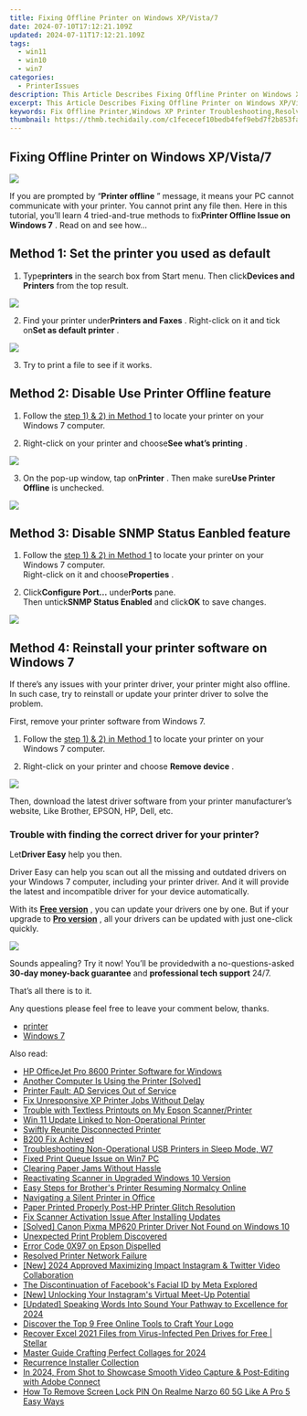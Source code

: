 ```yaml
---
title: Fixing Offline Printer on Windows XP/Vista/7
date: 2024-07-10T17:12:21.109Z
updated: 2024-07-11T17:12:21.109Z
tags:
  - win11
  - win10
  - win7
categories:
  - PrinterIssues
description: This Article Describes Fixing Offline Printer on Windows XP/Vista/7
excerpt: This Article Describes Fixing Offline Printer on Windows XP/Vista/7
keywords: Fix Offline Printer,Windows XP Printer Troubleshooting,Resolve Vista Offline Printer Issue,Fix Windows 7 Offline Printer,Troubleshooting Offline Printers in Windows XP/Vista/7,Reconnecting Offline Print Spooler Services,Printer Network Fixes for XP/Vista/7 Systems
thumbnail: https://thmb.techidaily.com/c1fececef10bedb4fef9ebd7f2b853faa68d2a84ac1f20b42c3b2db4cf801728.png
---
```


## Fixing Offline Printer on Windows XP/Vista/7

![](https://images.drivereasy.com/wp-content/uploads/2017/06/1-13.png)

 If you are prompted by “**Printer offline** ” message, it means your PC cannot communicate with your printer. You cannot print any file then. Here in this tutorial, you’ll learn 4 tried-and-true methods to fix**Printer Offline Issue on Windows 7** . Read on and see how…

## **Method 1: Set the printer you used as default**

 1) Type**printers** in the search box from Start menu. Then click**Devices and Printers** from the top result.

![](https://images.drivereasy.com/wp-content/uploads/2017/06/2.jpg)

 2) Find your printer under**Printers and Faxes** . Right-click on it and tick on**Set as default printer** .

![](https://images.drivereasy.com/wp-content/uploads/2017/06/2-12.png)

3) Try to print a file to see if it works.

## **Method 2: Disable Use Printer Offline feature**

 1) Follow the [step 1) & 2) in Method 1](#Printer) to locate your printer on your Windows 7 computer.

 2) Right-click on your printer and choose**See what’s printing** .

![](https://images.drivereasy.com/wp-content/uploads/2017/06/3-11.png)

 3) On the pop-up window, tap on**Printer** . Then make sure**Use Printer Offline** is unchecked.

![](https://images.drivereasy.com/wp-content/uploads/2017/06/4-10.png)

## **Method 3: Disable SNMP Status Eanbled feature**

1) Follow the [step 1) & 2) in Method 1](#Printer)  to locate your printer on your Windows 7 computer.  
 Right-click on it and choose**Properties** .

2) Click**Configure Port…** under**Ports** pane.  
 Then untick**SNMP Status Enabled** and click**OK** to save changes.

![](https://images.drivereasy.com/wp-content/uploads/2017/06/5-13.png)

## **Method 4: Reinstall your printer software on Windows 7**

 If there’s any issues with your printer driver, your printer might also offline. In such case, try to reinstall or update your printer driver to solve the problem.

First, remove your printer software from Windows 7.

1) Follow the [step 1) & 2) in Method 1](#Printer) to locate your printer on your Windows 7 computer.

2) Right-click on your printer and choose **Remove device** .

![](https://images.drivereasy.com/wp-content/uploads/2017/06/6-11.png)

 Then, download the latest driver software from your printer manufacturer’s website, Like Brother, EPSON, HP, Dell, etc.

### Trouble with finding the correct driver for your printer?

 Let**Driver Easy** help you then.

 Driver Easy can help you scan out all the missing and outdated drivers on your Windows 7 computer, including your printer driver. And it will provide the latest and incompatible driver for your device automatically.

 With its **[Free version](https://tools.techidaily.com/drivereasy/download/)**  , you can update your drivers one by one. But if your upgrade to **[Pro version](https://tools.techidaily.com/drivereasy/download/)**  , all your drivers can be updated with just one-click quickly.

![](https://images.drivereasy.com/wp-content/uploads/2021/10/update-hp-printer-driver-2.jpg)

 Sounds appealing? Try it now! You’ll be providedwith a no-questions-asked **30-day money-back guarantee** and **professional tech support**  24/7.

That’s all there is to it.

Any questions please feel free to leave your comment below, thanks.

* [printer](https://tools.techidaily.com/drivereasy/download/)
* [Windows 7](https://tools.techidaily.com/drivereasy/download/)

<ins class="adsbygoogle"
     style="display:block"
     data-ad-format="autorelaxed"
     data-ad-client="ca-pub-7571918770474297"
     data-ad-slot="1223367746"></ins>



<ins class="adsbygoogle"
     style="display:block"
     data-ad-client="ca-pub-7571918770474297"
     data-ad-slot="8358498916"
     data-ad-format="auto"
     data-full-width-responsive="true"></ins>



<span class="atpl-alsoreadstyle">Also read:</span>
<div><ul>
<li><a href="https://printer-issues.techidaily.com/hp-officejet-pro-8600-printer-software-for-windows/"><u>HP OfficeJet Pro 8600 Printer Software for Windows</u></a></li>
<li><a href="https://printer-issues.techidaily.com/another-computer-is-using-the-printer-solved/"><u>Another Computer Is Using the Printer [Solved]</u></a></li>
<li><a href="https://printer-issues.techidaily.com/printer-fault-ad-services-out-of-service/"><u>Printer Fault: AD Services Out of Service</u></a></li>
<li><a href="https://printer-issues.techidaily.com/fix-unresponsive-xp-printer-jobs-without-delay/"><u>Fix Unresponsive XP Printer Jobs Without Delay</u></a></li>
<li><a href="https://printer-issues.techidaily.com/trouble-with-textless-printouts-on-my-epson-scannerprinter/"><u>Trouble with Textless Printouts on My Epson Scanner/Printer</u></a></li>
<li><a href="https://printer-issues.techidaily.com/win-11-update-linked-to-non-operational-printer/"><u>Win 11 Update Linked to Non-Operational Printer</u></a></li>
<li><a href="https://printer-issues.techidaily.com/swiftly-reunite-disconnected-printer/"><u>Swiftly Reunite Disconnected Printer</u></a></li>
<li><a href="https://printer-issues.techidaily.com/b200-fix-achieved/"><u>B200 Fix Achieved</u></a></li>
<li><a href="https://printer-issues.techidaily.com/troubleshooting-non-operational-usb-printers-in-sleep-mode-w7/"><u>Troubleshooting Non-Operational USB Printers in Sleep Mode, W7</u></a></li>
<li><a href="https://printer-issues.techidaily.com/fixed-print-queue-issue-on-win7-pc/"><u>Fixed Print Queue Issue on Win7 PC</u></a></li>
<li><a href="https://printer-issues.techidaily.com/clearing-paper-jams-without-hassle/"><u>Clearing Paper Jams Without Hassle</u></a></li>
<li><a href="https://printer-issues.techidaily.com/reactivating-scanner-in-upgraded-windows-10-version/"><u>Reactivating Scanner in Upgraded Windows 10 Version</u></a></li>
<li><a href="https://printer-issues.techidaily.com/easy-steps-for-brothers-printer-resuming-normalcy-online/"><u>Easy Steps for Brother's Printer Resuming Normalcy Online</u></a></li>
<li><a href="https://printer-issues.techidaily.com/navigating-a-silent-printer-in-office/"><u>Navigating a Silent Printer in Office</u></a></li>
<li><a href="https://printer-issues.techidaily.com/paper-printed-properly-post-hp-printer-glitch-resolution/"><u>Paper Printed Properly Post-HP Printer Glitch Resolution</u></a></li>
<li><a href="https://printer-issues.techidaily.com/fix-scanner-activation-issue-after-installing-updates/"><u>Fix Scanner Activation Issue After Installing Updates</u></a></li>
<li><a href="https://printer-issues.techidaily.com/solved-canon-pixma-mp620-printer-driver-not-found-on-windows-10/"><u>[Solved] Canon Pixma MP620 Printer Driver Not Found on Windows 10</u></a></li>
<li><a href="https://printer-issues.techidaily.com/unexpected-print-problem-discovered/"><u>Unexpected Print Problem Discovered</u></a></li>
<li><a href="https://printer-issues.techidaily.com/error-code-0x97-on-epson-dispelled/"><u>Error Code 0X97 on Epson Dispelled</u></a></li>
<li><a href="https://printer-issues.techidaily.com/resolved-printer-network-failure/"><u>Resolved Printer Network Failure</u></a></li>
<li><a href="https://twitter-videos.techidaily.com/new-2024-approved-maximizing-impact-instagram-and-twitter-video-collaboration/"><u>[New] 2024 Approved  Maximizing Impact  Instagram & Twitter Video Collaboration</u></a></li>
<li><a href="https://facebook.techidaily.com/the-discontinuation-of-facebooks-facial-id-by-meta-explored/"><u>The Discontinuation of Facebook's Facial ID by Meta Explored</u></a></li>
<li><a href="https://instagram-videos.techidaily.com/new-unlocking-your-instagrams-virtual-meet-up-potential/"><u>[New] Unlocking Your Instagram's Virtual Meet-Up Potential</u></a></li>
<li><a href="https://fox-cloud.techidaily.com/updated-speaking-words-into-sound-your-pathway-to-excellence-for-2024/"><u>[Updated] Speaking Words Into Sound  Your Pathway to Excellence for 2024</u></a></li>
<li><a href="https://youtube-zero.techidaily.com/ver-the-top-9-free-online-tools-to-craft-your-logo/"><u>Discover the Top 9 Free Online Tools to Craft Your Logo</u></a></li>
<li><a href="https://review-topics.techidaily.com/recover-excel-2021-files-from-virus-infected-pen-drives-for-free-stellar-by-stellar-guide/"><u>Recover Excel 2021 Files from Virus-Infected Pen Drives for Free | Stellar</u></a></li>
<li><a href="https://extra-guidance.techidaily.com/master-guide-crafting-perfect-collages-for-2024/"><u>Master Guide  Crafting Perfect Collages for 2024</u></a></li>
<li><a href="https://extra-hints.techidaily.com/recurrence-installer-collection/"><u>Recurrence Installer Collection</u></a></li>
<li><a href="https://screen-capture.techidaily.com/in-2024-from-shot-to-showcase-smooth-video-capture-and-post-editing-with-adobe-connect/"><u>In 2024, From Shot to Showcase  Smooth Video Capture & Post-Editing with Adobe Connect</u></a></li>
<li><a href="https://easy-unlock-android.techidaily.com/how-to-remove-screen-lock-pin-on-realme-narzo-60-5g-like-a-pro-5-easy-ways-by-drfone-android/"><u>How To Remove Screen Lock PIN On Realme Narzo 60 5G Like A Pro 5 Easy Ways</u></a></li>
</ul></div>
